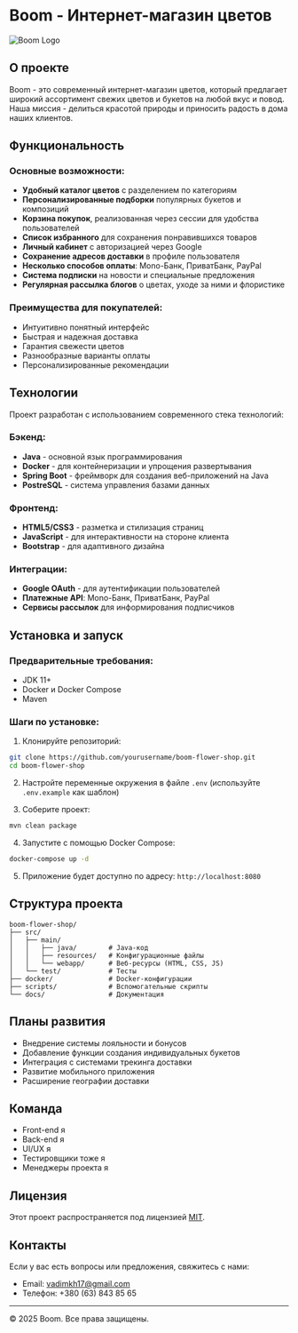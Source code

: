 # Boom - Интернет-магазин цветов

![Boom Logo](https://via.placeholder.com/150)

## О проекте

Boom - это современный интернет-магазин цветов, который предлагает широкий ассортимент свежих цветов и букетов на любой вкус и повод. Наша миссия - делиться красотой природы и приносить радость в дома наших клиентов.

## Функциональность

### Основные возможности:
- **Удобный каталог цветов** с разделением по категориям
- **Персонализированные подборки** популярных букетов и композиций
- **Корзина покупок**, реализованная через сессии для удобства пользователей
- **Список избранного** для сохранения понравившихся товаров
- **Личный кабинет** с авторизацией через Google
- **Сохранение адресов доставки** в профиле пользователя
- **Несколько способов оплаты**: Mono-Банк, ПриватБанк, PayPal
- **Система подписки** на новости и специальные предложения
- **Регулярная рассылка блогов** о цветах, уходе за ними и флористике

### Преимущества для покупателей:
- Интуитивно понятный интерфейс
- Быстрая и надежная доставка
- Гарантия свежести цветов
- Разнообразные варианты оплаты
- Персонализированные рекомендации

## Технологии

Проект разработан с использованием современного стека технологий:

### Бэкенд:
- **Java** - основной язык программирования
- **Docker** - для контейнеризации и упрощения развертывания
- **Spring Boot** - фреймворк для создания веб-приложений на Java
- **PostreSQL** - система управления базами данных

### Фронтенд:
- **HTML5/CSS3** - разметка и стилизация страниц
- **JavaScript** - для интерактивности на стороне клиента
- **Bootstrap** - для адаптивного дизайна

### Интеграции:
- **Google OAuth** - для аутентификации пользователей
- **Платежные API**: Mono-Банк, ПриватБанк, PayPal
- **Сервисы рассылок** для информирования подписчиков

## Установка и запуск

### Предварительные требования:
- JDK 11+
- Docker и Docker Compose
- Maven

### Шаги по установке:

1. Клонируйте репозиторий:
```bash
git clone https://github.com/yourusername/boom-flower-shop.git
cd boom-flower-shop
```

2. Настройте переменные окружения в файле `.env` (используйте `.env.example` как шаблон)

3. Соберите проект:
```bash
mvn clean package
```

4. Запустите с помощью Docker Compose:
```bash
docker-compose up -d
```

5. Приложение будет доступно по адресу: `http://localhost:8080`

## Структура проекта

```
boom-flower-shop/
├── src/
│   ├── main/
│   │   ├── java/        # Java-код
│   │   ├── resources/   # Конфигурационные файлы
│   │   └── webapp/      # Веб-ресурсы (HTML, CSS, JS)
│   └── test/            # Тесты
├── docker/              # Docker-конфигурации
├── scripts/             # Вспомогательные скрипты
└── docs/                # Документация
```

## Планы развития

- Внедрение системы лояльности и бонусов
- Добавление функции создания индивидуальных букетов
- Интеграция с системами трекинга доставки
- Развитие мобильного приложения
- Расширение географии доставки

## Команда

- Front-end я
- Back-end я
- UI/UX я
- Тестировщики тоже я 
- Менеджеры проекта я 

## Лицензия

Этот проект распространяется под лицензией [MIT](LICENSE).

## Контакты

Если у вас есть вопросы или предложения, свяжитесь с нами:

- Email: vadimkh17@gmail.com
- Телефон: ‭+380 (63) 843 85 65‬

---

© 2025 Boom. Все права защищены.
